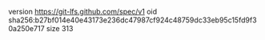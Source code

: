 version https://git-lfs.github.com/spec/v1
oid sha256:b27bf014e40e43173e236dc47987cf924c48759dc33eb95c15fd9f30a250e717
size 313
